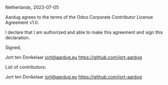 Netherlands, 2023-07-05

Aardug agrees to the terms of the Odoo Corporate Contributor License
Agreement v1.0.

I declare that I am authorized and able to make this agreement and sign this
declaration.

Signed,

Jort ten Donkelaar jort@aardug.eu https://github.com/jort-aardug

List of contributors:

Jort ten Donkelaar jort@aardug.eu https://github.com/jort-aardug
